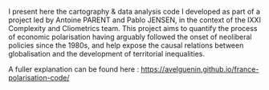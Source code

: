 I present here the cartography & data analysis code I developed as part of a project led by Antoine PARENT and Pablo JENSEN, in the context of the IXXI Complexity and Cliometrics team. This project aims to quantify the process of economic polarisation having arguably followed the onset of neoliberal policies since the 1980s, and help expose the causal relations between globalisation and the development of territorial inequalities.

A fuller explanation can be found here : https://avelguenin.github.io/france-polarisation-code/
